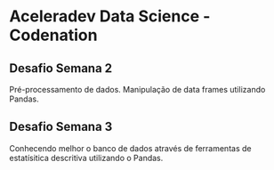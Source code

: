 # Aceleradev Data Science - Codenation

## Desafio Semana 2
Pré-processamento de dados.
Manipulação de data frames utilizando Pandas.

## Desafio Semana 3
Conhecendo melhor o banco de dados através de ferramentas de estatísitica descritiva utilizando o Pandas.

